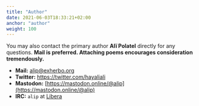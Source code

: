 ```yaml
---
title: "Author"
date: 2021-06-03T18:33:21+02:00
anchor: "author"
weight: 100
---
```


You may also contact the primary author **Alï Polatel** directly for any questions.
**Mail is preferred. Attaching poems encourages consideration tremendously.**

- **Mail:** [alip@exherbo.org](mailto:alip@exherbo.org)
- **Twitter:** https://twitter.com/hayaliali
- **Mastodon:** [https://mastodon.online/@alip](https://mastodon.online/@alip)
- **IRC:** `alip` at [Libera](https://libera.chat/)
